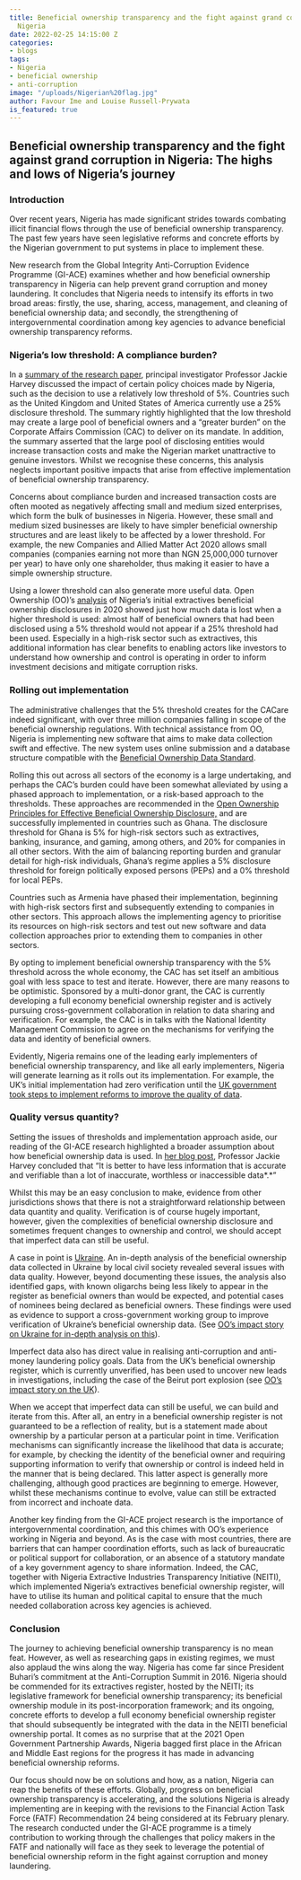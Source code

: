 ```yaml
---
title: Beneficial ownership transparency and the fight against grand corruption in
  Nigeria
date: 2022-02-25 14:15:00 Z
categories:
- blogs
tags:
- Nigeria
- beneficial ownership
- anti-corruption
image: "/uploads/Nigerian%20flag.jpg"
author: Favour Ime and Louise Russell-Prywata
is_featured: true
---
```


## Beneficial ownership transparency and the fight against grand corruption in Nigeria: The highs and lows of Nigeria’s journey

### Introduction

Over recent years, Nigeria has made significant strides towards combating illicit financial flows through the use of beneficial ownership transparency. The past few years have seen legislative reforms and concrete efforts by the Nigerian government to put systems in place to implement these.

New research from the Global Integrity Anti-Corruption Evidence Programme (GI-ACE) examines whether and how beneficial ownership transparency in Nigeria can help prevent grand corruption and money laundering. It concludes that Nigeria needs to intensify its efforts in two broad areas: firstly, the use, sharing, access, management, and cleaning of beneficial ownership data; and secondly, the strengthening of intergovernmental coordination among key agencies to advance beneficial ownership transparency reforms.

### **Nigeria’s low threshold: A compliance burden?**

In a [summary of the research paper](https://ace.globalintegrity.org/can-knowledge-of-beneficial-ownership-assist-in-the-prevention-of-laundering-the-proceeds-of-corruption/), principal investigator Professor Jackie Harvey discussed the impact of certain policy choices made by Nigeria, such as the decision to use a relatively low threshold of 5%. Countries such as the United Kingdom and United States of America currently use a 25% disclosure threshold. The summary rightly highlighted that the low threshold may create a large pool of beneficial owners and a “greater burden” on the Corporate Affairs Commission (CAC) to deliver on its mandate. In addition, the summary asserted that the large pool of disclosing entities would increase transaction costs and make the Nigerian market unattractive to genuine investors. Whilst we recognise these concerns, this analysis neglects important positive impacts that arise from effective implementation of beneficial ownership transparency.

Concerns about compliance burden and increased transaction costs are often mooted as negatively affecting small and medium sized enterprises, which form the bulk of businesses in Nigeria. However, these small and medium sized businesses are likely to have simpler beneficial ownership structures and are least likely to be affected by a lower threshold. For example, the new Companies and Allied Matter Act 2020 allows small companies (companies earning not more than NGN 25,000,000 turnover per year) to have only one shareholder, thus making it easier to have a simple ownership structure.

Using a lower threshold can also generate more useful data. Open Ownership (OO)’s [analysis](https://www.openownership.org/uploads/oo-briefing-bo-in-law-definitions-and-thresholds-2020-10.pdf) of Nigeria’s initial extractives beneficial ownership disclosures in 2020 showed just how much data is lost when a higher threshold is used: almost half of beneficial owners that had been disclosed using a 5% threshold would not appear if a 25% threshold had been used. Especially in a high-risk sector such as extractives, this additional information has clear benefits to enabling actors like investors to understand how ownership and control is operating in order to inform investment decisions and mitigate corruption risks.

### **Rolling out implementation**

The administrative challenges that the 5% threshold creates for the CACare indeed significant, with over three million companies falling in scope of the beneficial ownership regulations. With technical assistance from OO, Nigeria is implementing new software that aims to make data collection swift and effective. The new system uses online submission and a database structure compatible with the [Beneficial Ownership Data Standard](https://standard.openownership.org/en/0.2.0/).

Rolling this out across all sectors of the economy is a large undertaking, and perhaps the CAC’s burden could have been somewhat alleviated by using a phased approach to implementation, or a risk-based approach to the thresholds. These approaches are recommended in the [Open Ownership Principles for Effective Beneficial Ownership Disclosure,](https://www.openownership.org/principles/) and are successfully implemented in countries such as Ghana. The disclosure threshold for Ghana is 5% for high-risk sectors such as extractives, banking, insurance, and gaming, among others, and 20% for companies in all other sectors. With the aim of balancing reporting burden and granular detail for high-risk individuals, Ghana’s regime applies a 5% disclosure threshold for foreign politically exposed persons (PEPs) and a 0% threshold for local PEPs.

Countries such as Armenia have phased their implementation, beginning with high-risk sectors first and subsequently extending to companies in other sectors. This approach allows the implementing agency to prioritise its resources on high-risk sectors and test out new software and data collection approaches prior to extending them to companies in other sectors.

By opting to implement beneficial ownership transparency with the 5% threshold across the whole economy, the CAC has set itself an ambitious goal with less space to test and iterate. However, there are many reasons to be optimistic. Sponsored by a multi-donor grant, the CAC is currently developing a full economy beneficial ownership register and is actively pursuing cross-government collaboration in relation to data sharing and verification. For example, the CAC is in talks with the National Identity Management Commission to agree on the mechanisms for verifying the data and identity of beneficial owners.

Evidently, Nigeria remains one of the leading early implementers of beneficial ownership transparency, and like all early implementers, Nigeria will generate learning as it rolls out its implementation. For example, the UK’s initial implementation had zero verification until the [UK government took steps to implement reforms to improve the quality of data](https://www.openownership.org/uploads/oo-impact-story-united-kingdom-2021-04.pdf).

### **Quality versus quantity?**

Setting the issues of thresholds and implementation approach aside, our reading of the GI-ACE research highlighted a broader assumption about how beneficial ownership data is used. In [her blog post](https://ace.globalintegrity.org/can-knowledge-of-beneficial-ownership-assist-in-the-prevention-of-laundering-the-proceeds-of-corruption/), Professor Jackie Harvey concluded that “It is better to have less information that is accurate and verifiable than a lot of inaccurate, worthless or inaccessible data*.*”

Whilst this may be an easy conclusion to make, evidence from other jurisdictions shows that there is not a straightforward relationship between data quantity and quality. Verification is of course hugely important, however, given the complexities of beneficial ownership disclosure and sometimes frequent changes to ownership and control, we should accept that imperfect data can still be useful.

A case in point is [Ukraine](https://www.openownership.org/uploads/oo-impact-story-ukraine-2022-02.pdf). An in-depth analysis of the beneficial ownership data collected in Ukraine by local civil society revealed several issues with data quality. However, beyond documenting these issues, the analysis also identified gaps, with known oligarchs being less likely to appear in the register as beneficial owners than would be expected, and potential cases of nominees being declared as beneficial owners. These findings were used as evidence to support a cross-government working group to improve verification of Ukraine’s beneficial ownership data. (See [OO’s impact story on Ukraine for in-depth analysis on this](https://www.openownership.org/uploads/oo-impact-story-ukraine-2022-02.pdf)).

Imperfect data also has direct value in realising anti-corruption and anti-money laundering policy goals. Data from the UK’s beneficial ownership register, which is currently unverified, has been used to uncover new leads in investigations, including the case of the Beirut port explosion (see [OO’s impact story on the UK](https://www.openownership.org/resources/early-impacts-of-public-registers-of-beneficial-ownership-united-kingdom/)).

When we accept that imperfect data can still be useful, we can build and iterate from this. After all, an entry in a beneficial ownership register is not guaranteed to be a reflection of reality, but is a statement made about ownership by a particular person at a particular point in time. Verification mechanisms can significantly increase the likelihood that data is accurate; for example, by checking the identity of the beneficial owner and requiring supporting information to verify that ownership or control is indeed held in the manner that is being declared. This latter aspect is generally more challenging, although good practices are beginning to emerge. However, whilst these mechanisms continue to evolve, value can still be extracted from incorrect and inchoate data.

Another key finding from the GI-ACE project research is the importance of intergovernmental coordination, and this chimes with OO’s experience working in Nigeria and beyond. As is the case with most countries, there are barriers that can hamper coordination efforts, such as lack of bureaucratic or political support for collaboration, or an absence of a statutory mandate of a key government agency to share information. Indeed, the CAC, together with Nigeria Extractive Industries Transparency Initiative (NEITI), which implemented Nigeria’s extractives beneficial ownership register, will have to utilise its human and political capital to ensure that the much needed collaboration across key agencies is achieved.

### **Conclusion**

The journey to achieving beneficial ownership transparency is no mean feat. However, as well as researching gaps in existing regimes, we must also applaud the wins along the way. Nigeria has come far since President Buhari’s commitment at the Anti-Corruption Summit in 2016. Nigeria should be commended for its extractives register, hosted by the NEITI; its legislative framework for beneficial ownership transparency; its beneficial ownership module in its post-incorporation framework; and its ongoing, concrete efforts to develop a full economy beneficial ownership register that should subsequently be integrated with the data in the NEITI beneficial ownership portal. It comes as no surprise that at the 2021 Open Government Partnership Awards, Nigeria bagged first place in the African and Middle East regions for the progress it has made in advancing beneficial ownership reforms.

Our focus should now be on solutions and how, as a nation, Nigeria can reap the benefits of these efforts. Globally, progress on beneficial ownership transparency is accelerating, and the solutions Nigeria is already implementing are in keeping with the revisions to the Financial Action Task Force (FATF) Recommendation 24 being considered at its February plenary. The research conducted under the GI-ACE programme is a timely contribution to working through the challenges that policy makers in the FATF and nationally will face as they seek to leverage the potential of beneficial ownership reform in the fight against corruption and money laundering.
